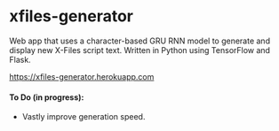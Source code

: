 # xfiles-generator
Web app that uses a character-based GRU RNN model to generate and display new X-Files script text. Written in Python using TensorFlow and Flask.

https://xfiles-generator.herokuapp.com

#### To Do (in progress):
- Vastly improve generation speed.

